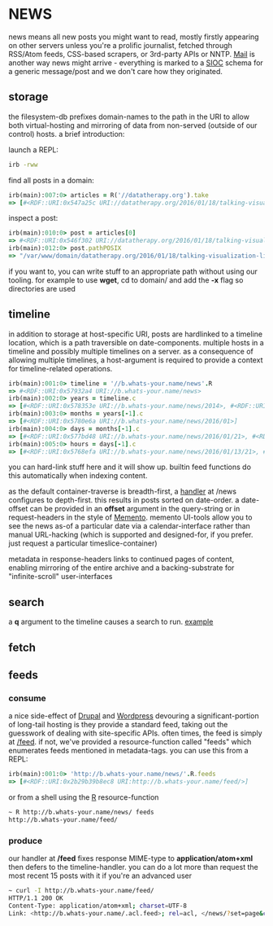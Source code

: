 # NEWS

news means all new posts you might want to read, mostly firstly appearing on other servers unless you're a prolific journalist, fetched through RSS/Atom feeds, CSS-based scrapers, or 3rd-party APIs or NNTP. [Mail](../mail/HOWTO) is another way news might arrive - everything is marked to a [SIOC](http://sioc-project.org/) schema for a generic message/post and we don't care how they originated.

## storage

the filesystem-db prefixes domain-names to the path in the URI to allow both virtual-hosting and mirroring of data from non-served (outside of our control) hosts. a brief introduction:

launch a REPL:

``` sh
irb -rww
```

find all posts in a domain:

``` ruby
irb(main):007:0> articles = R('//datatherapy.org').take
=> [#<RDF::URI:0x547a25c URI://datatherapy.org/2016/01/18/talking-visualization-literacy-at-rdfviz.n3>, #<RDF::URI:0x5479212 URI://datatherapy.org/2015/07/23/architectures-for-data-use.n3>, #<RDF::URI:0x547905a URI://datatherapy.org/2015/07/21/telling-stories-with-data-presentation.n3>]
```

inspect a post:

``` ruby
irb(main):010:0> post = articles[0]
=> #<RDF::URI:0x546f302 URI://datatherapy.org/2016/01/18/talking-visualization-literacy-at-rdfviz.n3>
irb(main):012:0> post.pathPOSIX
=> "/var/www/domain/datatherapy.org/2016/01/18/talking-visualization-literacy-at-rdfviz.n3"
```

if you want to, you can write stuff to an appropriate path without using our tooling. for example to use **wget**, cd to domain/ and add the **-x** flag so directories are used

## timeline

in addition to storage at host-specific URI, posts are hardlinked to a timeline location, which is a path traversible on date-components. multiple hosts in a timeline and possibly multiple timelines on a server. as a consequence of allowing multiple timelines, a host-argument is required to provide a context for timeline-related operations.

``` ruby
irb(main):001:0> timeline = '//b.whats-your.name/news'.R
=> #<RDF::URI:0x57932a4 URI://b.whats-your.name/news>
irb(main):002:0> years = timeline.c
=> [#<RDF::URI:0x578353e URI://b.whats-your.name/news/2014>, #<RDF::URI:0x578343a URI://b.whats-your.name/news/2015>, #<RDF::URI:0x5783318 URI://b.whats-your.name/news/2016>]
irb(main):003:0> months = years[-1].c
=> [#<RDF::URI:0x5780e6a URI://b.whats-your.name/news/2016/01>]
irb(main):004:0> days = months[-1].c
=> [#<RDF::URI:0x577bd48 URI://b.whats-your.name/news/2016/01/21>, #<RDF::URI:0x577bbb8 URI://b.whats-your.name/news/2016/01/22>]
irb(main):005:0> hours = days[-1].c
=> [#<RDF::URI:0x5768efa URI://b.whats-your.name/news/2016/01/13/21>, #<RDF::URI:0x5768c84 URI://b.whats-your.name/news/2016/01/13/22>]

```

you can hard-link stuff here and it will show up. builtin feed functions do this automatically when indexing content.

as the default container-traverse is breadth-first, a [handler](../../ruby/message.news.rb.html) at /news configures to depth-first. this results in posts sorted on date-order. a date-offset can be provided in an **offset** argument in the query-string or in request-headers in the style of [Memento](http://mementoweb.org/about/). memento UI-tools allow you to see the news as-of a particular date via a calendar-interface rather than manual URL-hacking (which is supported and designed-for, if you prefer. just request a particular timeslice-container)


metadata in response-headers links to continued pages of content, enabling mirroring of the entire archive and a backing-substrate for "infinite-scroll" user-interfaces

## search

a **q** argument to the timeline causes a search to run. [example](http://b.whats-your.name/news/?q=cambridge)

## fetch

## feeds

### consume

a nice side-effect of [Drupal](https://www.drupal.org/) and [Wordpress](https://wordpress.org/) devouring a significant-portion of long-tail hosting is they provide a standard feed, taking out the guesswork of dealing with site-specific APIs. often times, the feed is simply at [/feed](http://b.whats-your.name/feed). if not, we've provided a resource-function called "feeds" which enumerates feeds mentioned in metadata-tags. you can use this from a REPL:

``` ruby
irb(main):001:0> 'http://b.whats-your.name/news/'.R.feeds
=> [#<RDF::URI:0x2b29b39b8ec8 URI:http://b.whats-your.name/feed/>]
```

or from a shell using the [R](../../ruby/R.html) resource-function

``` sh
~ R http://b.whats-your.name/news/ feeds
http://b.whats-your.name/feed/
```

### produce

our handler at **/feed** fixes response MIME-type to **application/atom+xml** then defers to the timeline-handler. you can do a lot more than request the most recent 15 posts with it if you're an advanced user

``` sh
~ curl -I http://b.whats-your.name/feed/
HTTP/1.1 200 OK
Content-Type: application/atom+xml; charset=UTF-8
Link: <http://b.whats-your.name/.acl.feed>; rel=acl, </news/?set=page&c=20&desc&offset=//b.whats-your.name/news/2016/01/30/04/00:49.reddit.roxbury.43cjke.orchestra_in_the_hood_crowd_funding.n3>; rel=next
```